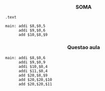 <center> <h3> SOMA </h3> </center>

```assembly
.text

main: addi $8,$0,5
      addi $9,$0,6
      add $10,$8,$9

```

<center> <h3> Questao aula</h3> </center>

```assembly
main: addi $8,$0,6
      addi $9,$0,9
      addi $10,$0,4
      addi $11,$0,4
      add $20,$8,$9
      add $20,$20,$10
      add $20,$20,$11
```

